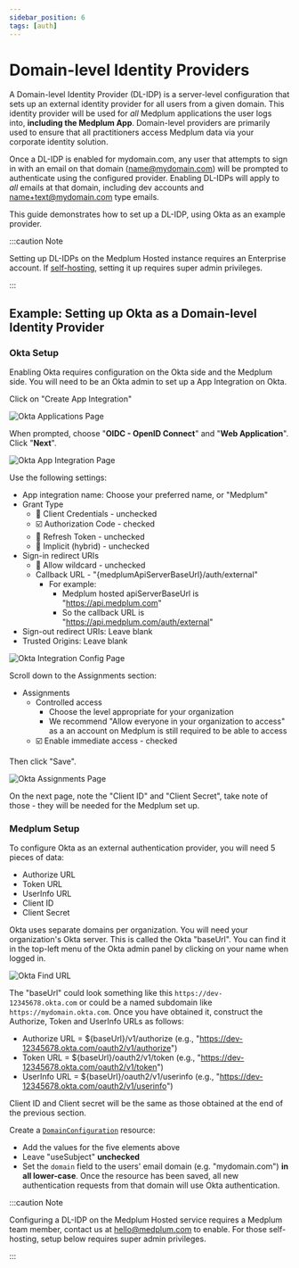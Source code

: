 ```yaml
---
sidebar_position: 6
tags: [auth]
---
```


# Domain-level Identity Providers

A Domain-level Identity Provider (DL-IDP) is a server-level configuration that sets up an external identity provider for all users from a given domain. This identity provider will be used for _all_ Medplum applications the user logs into, **including the Medplum App**. Domain-level providers are primarily used to ensure that all practitioners access Medplum data via your corporate identity solution.

Once a DL-IDP is enabled for mydomain.com, any user that attempts to sign in with an email on that domain (name@mydomain.com) will be prompted to authenticate using the configured provider. Enabling DL-IDPs will apply to _all_ emails at that domain, including dev accounts and name+text@mydomain.com type emails.

This guide demonstrates how to set up a DL-IDP, using Okta as an example provider.

:::caution Note

Setting up DL-IDPs on the Medplum Hosted instance requires an Enterprise account. If [self-hosting](/docs/self-hosting), setting it up requires super admin privileges.

:::

## Example: Setting up Okta as a Domain-level Identity Provider

### Okta Setup

Enabling Okta requires configuration on the Okta side and the Medplum side. You will need to be an Okta admin to set up a App Integration on Okta.

Click on "Create App Integration"

![Okta Applications Page](/img/auth/okta-applications.png)

When prompted, choose "**OIDC - OpenID Connect**" and "**Web Application**". Click "**Next**".

![Okta App Integration Page](/img/auth/okta-app-integration.png)

Use the following settings:

- App integration name: Choose your preferred name, or "Medplum"
- Grant Type
  - 🔲 Client Credentials - unchecked
  - ☑️ Authorization Code - checked
  - 🔲 Refresh Token - unchecked
  - 🔲 Implicit (hybrid) - unchecked
- Sign-in redirect URIs
  - 🔲 Allow wildcard - unchecked
  - Callback URL - "\{medplumApiServerBaseUrl\}/auth/external"
    - For example:
      - Medplum hosted apiServerBaseUrl is "https://api.medplum.com"
      - So the callback URL is "https://api.medplum.com/auth/external"
- Sign-out redirect URIs: Leave blank
- Trusted Origins: Leave blank

![Okta Integration Config Page](/img/auth/okta-integration-config.png)

Scroll down to the Assignments section:

- Assignments
  - Controlled access
    - Choose the level appropriate for your organization
    - We recommend "Allow everyone in your organization to access" as a an account on Medplum is still required to be able to access
  - ☑️ Enable immediate access - checked

Then click "Save".

![Okta Assignments Page](/img/auth/okta-assignments.png)

On the next page, note the "Client ID" and "Client Secret", take note of those - they will be needed for the Medplum set up.

### Medplum Setup

To configure Okta as an external authentication provider, you will need 5 pieces of data:

- Authorize URL
- Token URL
- UserInfo URL
- Client ID
- Client Secret

Okta uses separate domains per organization. You will need your organization's Okta server. This is called the Okta "baseUrl". You can find it in the top-left menu of the Okta admin panel by clicking on your name when logged in.

![Okta Find URL](/img/auth/okta-find-url.png)

The "baseUrl" could look something like this `https://dev-12345678.okta.com` or could be a named subdomain like `https://mydomain.okta.com`. Once you have obtained it, construct the Authorize, Token and UserInfo URLs as follows:

- Authorize URL = $\{baseUrl\}/v1/authorize (e.g., "https://dev-12345678.okta.com/oauth2/v1/authorize")
- Token URL = $\{baseUrl\}/oauth2/v1/token (e.g., "https://dev-12345678.okta.com/oauth2/v1/token")
- UserInfo URL = $\{baseUrl\}/oauth2/v1/userinfo (e.g., "https://dev-12345678.okta.com/oauth2/v1/userinfo")

Client ID and Client secret will be the same as those obtained at the end of the previous section.

Create a [`DomainConfiguration`](/docs/api/fhir/medplum/domainconfiguration) resource:

- Add the values for the five elements above
- Leave "useSubject" **unchecked**
- Set the `domain` field to the users' email domain (e.g. "mydomain.com") **in all lower-case**. Once the resource has been saved, all new authentication requests from that domain will use Okta authentication.

:::caution Note

Configuring a DL-IDP on the Medplum Hosted service requires a Medplum team member, contact us at hello@medplum.com to enable. For those self-hosting, setup below requires super admin privileges.

:::
